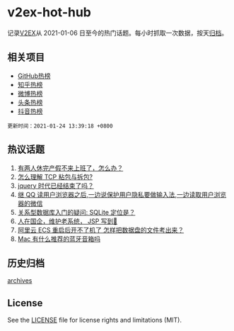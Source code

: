 # v2ex-hot-hub

 记录[V2EX](https://www.v2ex.com/)从 2021-01-06 日至今的热门话题。每小时抓取一次数据，按天[归档](archives)。
 
 ## 相关项目

- [GitHub热榜](https://github.com/lonnyzhang423/github-hot-hub)
- [知乎热榜](https://github.com/lonnyzhang423/zhihu-hot-hub)
- [微博热榜](https://github.com/lonnyzhang423/weibo-hot-hub)
- [头条热榜](https://github.com/lonnyzhang423/toutiao-hot-hub)
- [抖音热榜](https://github.com/lonnyzhang423/douyin-hot-hub)


 `更新时间：2021-01-24 13:39:18 +0800`

## 热议话题

1. [有两人休完产假不来上班了，怎么办？](https://www.v2ex.com/t/747708)
1. [怎么理解 TCP 粘包与拆包?](https://www.v2ex.com/t/747735)
1. [jquery 时代已经结束了吗？](https://www.v2ex.com/t/747726)
1. [继 QQ 读用户浏览器之后,一边说保护用户隐私要做输入法,一边读取用户浏览器的微信](https://www.v2ex.com/t/747692)
1. [关系型数据库入门的疑问: SQLite 定位是？](https://www.v2ex.com/t/747715)
1. [人在国企，维护老系统， JSP 写到🤮](https://www.v2ex.com/t/747678)
1. [阿里云 ECS 重启后开不了机了 怎样把数据盘的文件考出来？](https://www.v2ex.com/t/747686)
1. [Mac 有什么推荐的蓝牙音箱吗](https://www.v2ex.com/t/747740)

## 历史归档

[archives](archives)

## License

See the [LICENSE](LICENSE) file for license rights and limitations (MIT).
